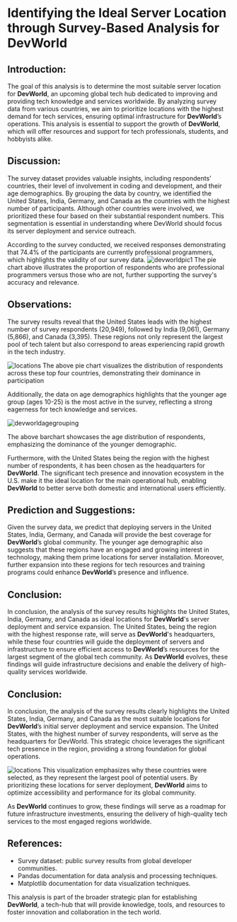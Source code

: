 # Identifying the Ideal Server Location through Survey-Based Analysis for **DevWorld**
## Introduction:
The goal of this analysis is to determine the most suitable server location for **DevWorld**, an upcoming global tech hub dedicated to improving and providing tech knowledge and services worldwide. By analyzing survey data from various countries, we aim to prioritize locations with the highest demand for tech services, ensuring optimal infrastructure for **DevWorld**’s operations. This analysis is essential to support the growth of **DevWorld**, which will offer resources and support for tech professionals, students, and hobbyists alike.

## Discussion:
The survey dataset provides valuable insights, including respondents’ countries, their level of involvement in coding and development, and their age demographics. By grouping the data by country, we identified the United States, India, Germany, and Canada as the countries with the highest number of participants. Although other countries were involved, we prioritized these four based on their substantial respondent numbers. This segmentation is essential in understanding where DevWorld should focus its server deployment and service outreach.

According to the survey conducted, we received responses demonstrating that 74.4% of the participants are currently professional programmers, which highlights the validity of our survey data.
![devworldpic1](https://github.com/user-attachments/assets/19a3ff4a-9de4-4503-b774-3fc532a813ce)
The pie chart above illustrates the proportion of respondents who are professional programmers versus those who are not, further supporting the survey's accuracy and relevance.

## Observations:
The survey results reveal that the United States leads with the highest number of survey respondents (20,949), followed by India (9,061), Germany (5,866), and Canada (3,395). These regions not only represent the largest pool of tech talent but also correspond to areas experiencing rapid growth in the tech industry.

 ![locations](https://github.com/user-attachments/assets/7157f62d-4a5b-488e-87d8-225673e44cf9)
The above pie chart visualizes the distribution of respondents across these top four countries, demonstrating their dominance in participation

Additionally, the data on age demographics highlights that the younger age group (ages 10-25) is the most active in the survey, reflecting a strong eagerness for tech knowledge and services.

![devworldagegrouping](https://github.com/user-attachments/assets/ff3dbb6c-1c5c-4eb1-b74c-3dbdaee6b355)

The above barchart showcases the age distribution of respondents, emphasizing the dominance of the younger demographic.

Furthermore, with the United States being the region with the highest number of respondents, it has been chosen as the headquarters for **DevWorld**. The significant tech presence and innovation ecosystem in the U.S. make it the ideal location for the main operational hub, enabling **DevWorld** to better serve both domestic and international users efficiently.

## Prediction and Suggestions:
Given the survey data, we predict that deploying servers in the United States, India, Germany, and Canada will provide the best coverage for **DevWorld**’s global community. The younger age demographic also suggests that these regions have an engaged and growing interest in technology, making them prime locations for server installation. Moreover, further expansion into these regions for tech resources and training programs could enhance **DevWorld**’s presence and influence.

## Conclusion:
In conclusion, the analysis of the survey results highlights the United States, India, Germany, and Canada as ideal locations for **DevWorld**'s server deployment and service expansion. The United States, being the region with the highest response rate, will serve as **DevWorld**'s headquarters, while these four countries will guide the deployment of servers and infrastructure to ensure efficient access to **DevWorld**’s resources for the largest segment of the global tech community. As **DevWorld** evolves, these findings will guide infrastructure decisions and enable the delivery of high-quality services worldwide.

## Conclusion:
In conclusion, the analysis of the survey results clearly highlights the United States, India, Germany, and Canada as the most suitable locations for **DevWorld**’s initial server deployment and service expansion. The United States, with the highest number of survey respondents, will serve as the headquarters for DevWorld. This strategic choice leverages the significant tech presence in the region, providing a strong foundation for global operations.

![locations](https://github.com/user-attachments/assets/cdaa998c-75ee-4559-bc57-685c80e4055f)
This visualization emphasizes why these countries were selected, as they represent the largest pool of potential users. By prioritizing these locations for server deployment, **DevWorld** aims to optimize accessibility and performance for its global community.

As **DevWorld** continues to grow, these findings will serve as a roadmap for future infrastructure investments, ensuring the delivery of high-quality tech services to the most engaged regions worldwide.

## References:
- Survey dataset: public survey results from global developer communities.
- Pandas documentation for data analysis and processing techniques.
- Matplotlib documentation for data visualization techniques.

This analysis is part of the broader strategic plan for establishing **DevWorld**, a tech-hub that will provide knowledge, tools, and resources to foster innovation and collaboration in the tech world.
